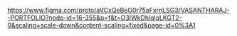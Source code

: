 https://www.figma.com/proto/aVCxQeBeG0r75aFxrnLSG3/VASANTHARAJ--PORTFOLIO?node-id=16-355&p=f&t=O3IWkDhlqlqLKGT2-0&scaling=scale-down&content-scaling=fixed&page-id=0%3A1
